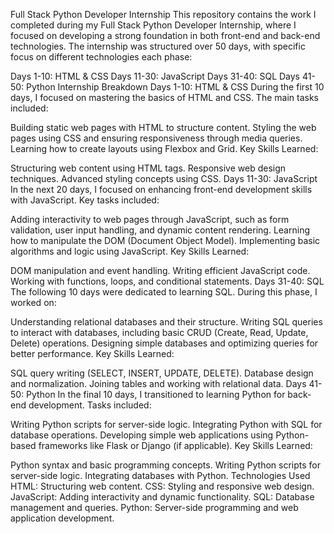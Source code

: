 Full Stack Python Developer Internship
This repository contains the work I completed during my Full Stack Python Developer Internship, where I focused on developing a strong foundation in both front-end and back-end technologies. The internship was structured over 50 days, with specific focus on different technologies each phase:

Days 1-10: HTML & CSS
Days 11-30: JavaScript
Days 31-40: SQL
Days 41-50: Python
Internship Breakdown
Days 1-10: HTML & CSS
During the first 10 days, I focused on mastering the basics of HTML and CSS. The main tasks included:

Building static web pages with HTML to structure content.
Styling the web pages using CSS and ensuring responsiveness through media queries.
Learning how to create layouts using Flexbox and Grid.
Key Skills Learned:

Structuring web content using HTML tags.
Responsive web design techniques.
Advanced styling concepts using CSS.
Days 11-30: JavaScript
In the next 20 days, I focused on enhancing front-end development skills with JavaScript. Key tasks included:

Adding interactivity to web pages through JavaScript, such as form validation, user input handling, and dynamic content rendering.
Learning how to manipulate the DOM (Document Object Model).
Implementing basic algorithms and logic using JavaScript.
Key Skills Learned:

DOM manipulation and event handling.
Writing efficient JavaScript code.
Working with functions, loops, and conditional statements.
Days 31-40: SQL
The following 10 days were dedicated to learning SQL. During this phase, I worked on:

Understanding relational databases and their structure.
Writing SQL queries to interact with databases, including basic CRUD (Create, Read, Update, Delete) operations.
Designing simple databases and optimizing queries for better performance.
Key Skills Learned:

SQL query writing (SELECT, INSERT, UPDATE, DELETE).
Database design and normalization.
Joining tables and working with relational data.
Days 41-50: Python
In the final 10 days, I transitioned to learning Python for back-end development. Tasks included:

Writing Python scripts for server-side logic.
Integrating Python with SQL for database operations.
Developing simple web applications using Python-based frameworks like Flask or Django (if applicable).
Key Skills Learned:

Python syntax and basic programming concepts.
Writing Python scripts for server-side logic.
Integrating databases with Python.
Technologies Used
HTML: Structuring web content.
CSS: Styling and responsive web design.
JavaScript: Adding interactivity and dynamic functionality.
SQL: Database management and queries.
Python: Server-side programming and web application development.
